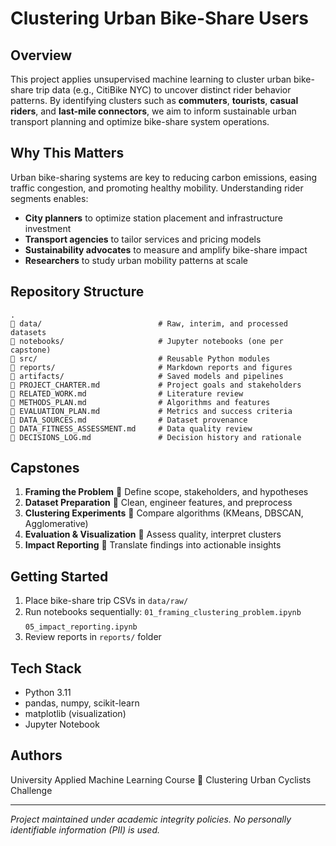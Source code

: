 # Clustering Urban Bike-Share Users

## Overview
This project applies unsupervised machine learning to cluster urban bike-share trip data (e.g., CitiBike NYC) to uncover distinct rider behavior patterns. By identifying clusters such as **commuters**, **tourists**, **casual riders**, and **last-mile connectors**, we aim to inform sustainable urban transport planning and optimize bike-share system operations.

## Why This Matters
Urban bike-sharing systems are key to reducing carbon emissions, easing traffic congestion, and promoting healthy mobility. Understanding rider segments enables:
- **City planners** to optimize station placement and infrastructure investment
- **Transport agencies** to tailor services and pricing models
- **Sustainability advocates** to measure and amplify bike-share impact
- **Researchers** to study urban mobility patterns at scale

## Repository Structure
```
.
   data/                          # Raw, interim, and processed datasets
   notebooks/                     # Jupyter notebooks (one per capstone)
   src/                           # Reusable Python modules
   reports/                       # Markdown reports and figures
   artifacts/                     # Saved models and pipelines
   PROJECT_CHARTER.md             # Project goals and stakeholders
   RELATED_WORK.md                # Literature review
   METHODS_PLAN.md                # Algorithms and features
   EVALUATION_PLAN.md             # Metrics and success criteria
   DATA_SOURCES.md                # Dataset provenance
   DATA_FITNESS_ASSESSMENT.md     # Data quality review
   DECISIONS_LOG.md               # Decision history and rationale
```

## Capstones
1. **Framing the Problem**  Define scope, stakeholders, and hypotheses
2. **Dataset Preparation**  Clean, engineer features, and preprocess
3. **Clustering Experiments**  Compare algorithms (KMeans, DBSCAN, Agglomerative)
4. **Evaluation & Visualization**  Assess quality, interpret clusters
5. **Impact Reporting**  Translate findings into actionable insights

## Getting Started
1. Place bike-share trip CSVs in `data/raw/`
2. Run notebooks sequentially: `01_framing_clustering_problem.ipynb`  `05_impact_reporting.ipynb`
3. Review reports in `reports/` folder

## Tech Stack
- Python 3.11
- pandas, numpy, scikit-learn
- matplotlib (visualization)
- Jupyter Notebook

## Authors
University Applied Machine Learning Course  Clustering Urban Cyclists Challenge

---
*Project maintained under academic integrity policies. No personally identifiable information (PII) is used.*
